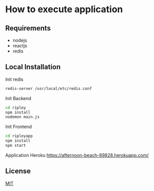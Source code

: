 # How to execute application

## Requirements

* nodejs
* reactjs
* redis

## Local Installation

Init redis
```bash
redis-server /usr/local/etc/redis.conf
```

Init Backend
```bash
cd ripley
npm install
nodemon main.js
```

Init Frontend
```bash
cd ripleyapp
npm install
npm start
```

Application Heroku 
https://afternoon-beach-89828.herokuapp.com/

## License
[MIT](https://choosealicense.com/licenses/mit/)